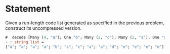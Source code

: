 # Statement

Given a run-length code list generated as specified in the previous
problem, construct its uncompressed version.

```ocaml
#  decode [Many (4, "a"); One "b"; Many (2, "c"); Many (2, "a"); One "d"; Many (4, "e")];;
- : string list =
["a"; "a"; "a"; "a"; "b"; "c"; "c"; "a"; "a"; "d"; "e"; "e"; "e"; "e"]
```